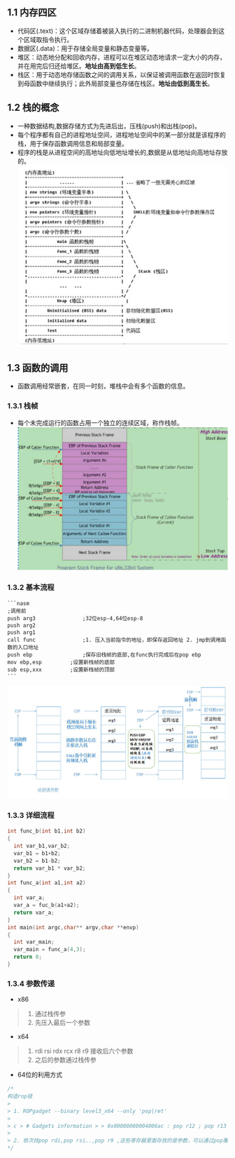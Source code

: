 ## 1.1 内存四区
- 代码区(.text)：这个区域存储着被装入执行的二进制机器代码，处理器会到这个区域取指令执行。
- 数据区(.data)：用于存储全局变量和静态变量等。
- 堆区：动态地分配和回收内存，进程可以在堆区动态地请求一定大小的内存，并在用完后归还给堆区。**地址由高到低生长**。
- 栈区：用于动态地存储函数之间的调用关系，以保证被调用函数在返回时恢复到母函数中继续执行；此外局部变量也存储在栈区。**地址由低到高生长**。

## 1.2 栈的概念
- 一种数据结构,数据存储方式为先进后出，压栈(push)和出栈(pop)。
- 每个程序都有自己的进程地址空间，进程地址空间中的某一部分就是该程序的栈，用于保存函数调用信息和局部变量。
- 程序的栈是从进程空间的高地址向低地址增长的,数据是从低地址向高地址存放的。
    ![](../images/01.jpg)

## 1.3 函数的调用
- 函数调用经常嵌套，在同一时刻，堆栈中会有多个函数的信息。

### 1.3.1 栈帧
- 每个未完成运行的函数占用一个独立的连续区域，称作栈帧。
    ![](../images/02.jpg)

### 1.3.2 基本流程

    ```nasm
    ;调用前
    push arg3               ;32位esp-4,64位esp-8
    push arg2
    push arg1
    call func               ;1. 压入当前指令的地址，即保存返回地址 2. jmp到调用函数的入口地址
    push ebp                ;保存旧栈帧的底部,在func执行完成后在pop ebp
    mov ebp,esp         ;设置新栈帧的底部
    sub esp,xxx         ;设置新栈帧的顶部
    ```

![](../images/03.jpg)

### 1.3.3 详细流程
```c
int func_b(int b1,int b2)
{
  int var_b1,var_b2;
  var_b1 = b1+b2;
  var_b2 = b1-b2;
  return var_b1 * var_b2;
}
int func_a(int a1,int a2)
{
  int var_a;
  var_a = fuc_b(a1+a2);
  return var_a;
}
int main(int argc,char** argv,char **envp)
{
  int var_main;
  var_main = func_a(4,3);
  return 0;
}
```

### 1.3.4 参数传递
- x86
> 1. 通过栈传参
> 2. 先压入最后一个参数
- x64
> 1. rdi rsi rdx rcx r8 r9 接收后六个参数
> 2. 之后的参数通过栈传参
- 64位的利用方式
```c
/*
构造rop链
>
> 1. ROPgadget --binary level3_x64 --only 'pop|ret'
>
> c > # Gadgets information > > 0x00000000004006ac : pop r12 ; pop r13 ; pop r14 ; pop r15 ; ret > 0x00000000004006ae : pop r13 ; pop r14 ; pop r15 ; ret > 0x00000000004006b0 : pop r14 ; pop r15 ; ret > 0x00000000004006b2 : pop r15 ; ret > 0x00000000004006ab : pop rbp ; pop r12 ; pop r13 ; pop r14 ; pop r15 ; ret > 0x00000000004006af : pop rbp ; pop r14 ; pop r15 ; ret > 0x0000000000400550 : pop rbp ; ret > 0x00000000004006b3 : pop rdi ; ret > 0x00000000004006b1 : pop rsi ; pop r15 ; ret > 0x00000000004006ad : pop rsp ; pop r13 ; pop r14 ; pop r15 ; ret > 0x0000000000400499 : ret >
>
> 2. 依次找pop rdi,pop rsi..,pop r9 ,这些寄存器里面存放的是参数，可以通过pop覆盖其中的内容
*/
```
